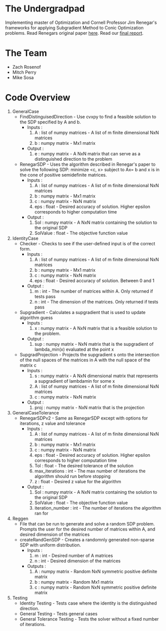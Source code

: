 # The Undergradpad
Implementing master of Optimization and Cornell Professor Jim Renegar's frameworks for applying Subgradient Method to Conic Optimization problems. 
Read Renegars original paper [here].
Read our [final report].
# The Team
* Zach Rosenof 
* Mitch Perry 
* Mike Sosa 

# Code Overview
1. GeneralCase
	* FindDistinguisedDirection - Use cvxpy to find a feasible solution to the SDP specified by A and b.
	    * Inputs :
	        1. A : list of numpy matrices - A list of m finite dimensional NxN matrices  
	        2. b : numpy matrix - Mx1 matrix
	   * Output :
	        1. e : numpy matrix - A NxN matrix that can serve as a distinguished direction to the problem
	* RenegarSDP - Uses the algorithm described in Renegar's paper to solve the following SDP: minimize <c, x> subject to Ax=                     b and x is in the cone of positive semidefinite matrices.
	   * Inputs :
	        1. A : list of numpy matrices - A list of m finite dimensional NxN matrices  
	        2. b : numpy matrix - Mx1 matrix
	        3. c : numpy matrix - NxN matrix
	        4. eps : float - Desired accuracy of solution. Higher epsilon corresponds to higher computation time
	   * Output :
	        1. Sol : numpy matrix - A NxN matrix containing the solution to the original SDP
	        2. SolValue : float - The objective function value
2. IdentityCase
    * Checker - Checks to see if the user-defined input is of the correct form.
	   * Inputs :
	        1. A : list of numpy matrices - A list of m finite dimensional NxN matrices  
	        2. b : numpy matrix - Mx1 matrix
	        3. c : numpy matrix - NxN matrix
	        4. eps : float - Desired accuracy of solution. Between 0 and 1 
	   * Output :
	        1. m : int - The number of matrices within A. Only returned if tests pass
	        2. n : int - The dimension of the matrices. Only returned if tests pass
    * Supgradient - Calculates a supgradient that is used to update algorithm guess
        * Inputs :
            1. x : numpy matrix - A NxN matrix that is a feasible solution to the problem. 
        * Output :
            1. sup : numpy matrix - NxN matrix that is the supgradient of lambda_min(x) evaluated at the point x
    * SupgradProjection - Projects the supgradient s onto the intersection of the null spaces of the matrices in A with the null space of the matrix c
        * Inputs :
            1. s : numpy matrix - A NxN dimensional matrix that represents a supgradient of lambdamin for some x
            2. A : list of numpy matrices - A list of m finite dimensional NxN matrices  
            3. c : numpy matrix - NxN matrix
        * Output :
            1. proj : numpy matrix - NxN matrix that is the projection
3. GeneralCaseTolerance
    * RenegarSDPv2 - Same as RenegarSDP except with options for iterations, z value and tolerance
        * Inputs :
            1. A : list of numpy matrices - A list of m finite dimensional NxN matrices  
	        2. b : numpy matrix - Mx1 matrix
	        3. c : numpy matrix - NxN matrix
	        4. eps : float - Desired accuracy of solution. Higher epsilon corresponds to higher computation time
	        5. Tol : float - The desired tolerance of the solution
	        6. max_iterations : int - The max number of iterations the algorithm should run before stopping
	        7. z : float - Desired z value for the algorithm
        * Output :
            1. Sol : numpy matrix - A NxN matrix containing the solution to the original SDP
	        2. SolValue : float - The objective function value
	        3. iteration_number : int - The number of iterations the algorithm ran for
4. Reggen
    * File that can be run to generate and solve a random SDP problem. Prompts the user for the desired number of matrices within A, and desired dimension of the matrices
    * createRandGenSDP - Creates a randomnly generated non-sparse SDP with uniform distribution. 
        * Inputs :
            1. m : int - Desired number of A matrices
            2. n : int - Desired dimension of the matrices
        * Outputs :
            1. A : numpy matrix - Random NxN symmetric positive definite matrix
            2. b : numpy matrix - Random Mx1 matrix
            3. c : numpy matrix - Random NxN symmetric positive definite matrix
5. Testing
	* Identity Testing - Tests case where the identity is the distinguished direction.
	* General Testing - Tests general cases
	* General Tolerance Testing - Tests the solver without a fixed number of iterations.

[//]: #
[here]: <https://arxiv.org/pdf/1503.02611.pdf>
[Mike Sosa]: <http://www.github.com/mcsosa121>
[final report]: reports/6326FinalReport.pdf
